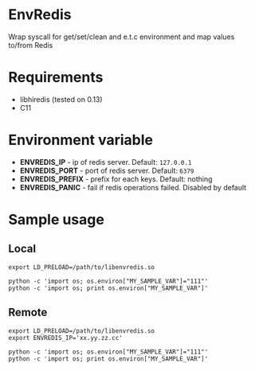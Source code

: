 # EnvRedis

Wrap syscall for get/set/clean and e.t.c environment and map values to/from Redis


# Requirements

- libhiredis (tested on 0.13)
- C11

# Environment variable

* **ENVREDIS_IP** - ip of redis server. Default: `127.0.0.1`
* **ENVREDIS_PORT** - port of redis server. Default: `6379`
* **ENVREDIS_PREFIX** - prefix for each keys. Default: nothing
* **ENVREDIS_PANIC** - fail if redis operations failed. Disabled by default

# Sample usage

## Local

    export LD_PRELOAD=/path/to/libenvredis.so

    python -c 'import os; os.environ["MY_SAMPLE_VAR"]="111"'
    python -c 'import os; print os.environ["MY_SAMPLE_VAR"]'

## Remote

    export LD_PRELOAD=/path/to/libenvredis.so
    export ENVREDIS_IP='xx.yy.zz.cc'

    python -c 'import os; os.environ["MY_SAMPLE_VAR"]="111"'
    python -c 'import os; print os.environ["MY_SAMPLE_VAR"]'
